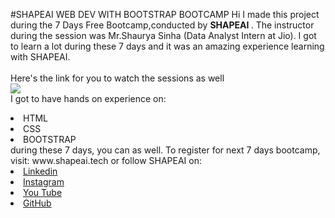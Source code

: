 #SHAPEAI WEB DEV WITH BOOTSTRAP BOOTCAMP
Hi I made this project during the 7 Days Free Bootcamp,conducted by <b> SHAPEAI </b>.
The instructor during the session was Mr.Shaurya Sinha (Data Analyst Intern at Jio). I got to learn a lot during these 7 days and it was an amazing experience learning with SHAPEAI.
<br><br>Here's the link for you to watch the sessions as well<br>
<a
href="https://www.youtube.com/playlist?list=PL7zl8TDRnbumsiEeX4lkDw5D_NZ1WVEy3">
<img
 src="https://github.com/ShapeAI/PYTHON-AND-DATA-ANALYTICS/blob/main/YOUTUBE%20THUMBNAIL.png"> </a>
 <br>I got to have hands on experience on:
 <li>HTML
 <li>CSS
 <li>BOOTSTRAP
 <br>during these 7 days, you can as well. To register for next 7 days bootcamp, visit:
  www.shapeai.tech 
  or follow SHAPEAI on:
<li><a href="https://in.linkedin.com/company/shapeai">Linkedin</a>
<li><a href="https://www.instagram.com/shape.ai/?hi=en">Instagram</a>
<li><a href="https://www.youtube.com/channel/UCTUvDLTW9meuDXWcbmISPdA">You Tube</a>
<li><a href="https://github.com/shapeai">GitHub</a>
         
